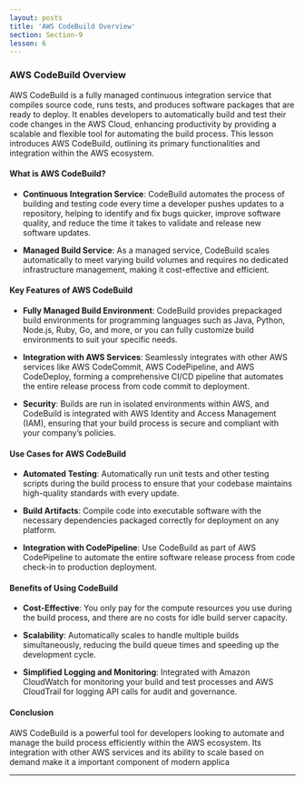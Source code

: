 ```yaml
---
layout: posts
title: 'AWS CodeBuild Overview'
section: Section-9
lesson: 6
---
```


### AWS CodeBuild Overview

AWS CodeBuild is a fully managed continuous integration service that compiles source code, runs tests, and produces software packages that are ready to deploy. It enables developers to automatically build and test their code changes in the AWS Cloud, enhancing productivity by providing a scalable and flexible tool for automating the build process. This lesson introduces AWS CodeBuild, outlining its primary functionalities and integration within the AWS ecosystem.

<!-- pagebreak -->

#### What is AWS CodeBuild?

- **Continuous Integration Service**: CodeBuild automates the process of building and testing code every time a developer pushes updates to a repository, helping to identify and fix bugs quicker, improve software quality, and reduce the time it takes to validate and release new software updates.

- **Managed Build Service**: As a managed service, CodeBuild scales automatically to meet varying build volumes and requires no dedicated infrastructure management, making it cost-effective and efficient.

<!-- pagebreak -->

#### Key Features of AWS CodeBuild

- **Fully Managed Build Environment**: CodeBuild provides prepackaged build environments for programming languages such as Java, Python, Node.js, Ruby, Go, and more, or you can fully customize build environments to suit your specific needs.

- **Integration with AWS Services**: Seamlessly integrates with other AWS services like AWS CodeCommit, AWS CodePipeline, and AWS CodeDeploy, forming a comprehensive CI/CD pipeline that automates the entire release process from code commit to deployment.

- **Security**: Builds are run in isolated environments within AWS, and CodeBuild is integrated with AWS Identity and Access Management (IAM), ensuring that your build process is secure and compliant with your company’s policies.

<!-- pagebreak -->

#### Use Cases for AWS CodeBuild

- **Automated Testing**: Automatically run unit tests and other testing scripts during the build process to ensure that your codebase maintains high-quality standards with every update.

- **Build Artifacts**: Compile code into executable software with the necessary dependencies packaged correctly for deployment on any platform.

- **Integration with CodePipeline**: Use CodeBuild as part of AWS CodePipeline to automate the entire software release process from code check-in to production deployment.

<!-- pagebreak -->

#### Benefits of Using CodeBuild

- **Cost-Effective**: You only pay for the compute resources you use during the build process, and there are no costs for idle build server capacity.

- **Scalability**: Automatically scales to handle multiple builds simultaneously, reducing the build queue times and speeding up the development cycle.

- **Simplified Logging and Monitoring**: Integrated with Amazon CloudWatch for monitoring your build and test processes and AWS CloudTrail for logging API calls for audit and governance.

<!-- pagebreak -->

#### Conclusion

AWS CodeBuild is a powerful tool for developers looking to automate and manage the build process efficiently within the AWS ecosystem. Its integration with other AWS services and its ability to scale based on demand make it a important component of modern applica

---
